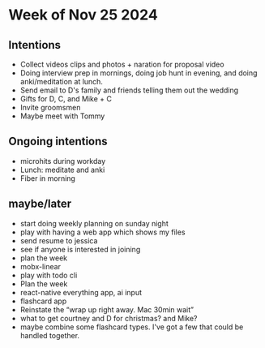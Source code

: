 # Week of Nov 25 2024

## Intentions
- Collect videos clips and photos + naration for proposal video 
- Doing interview prep in mornings, doing job hunt in evening, and doing anki/meditation at lunch.  
- Send email to D's family and friends telling them out the wedding
- Gifts for D, C, and Mike + C
- Invite groomsmen
- Maybe meet with Tommy

## Ongoing intentions
- microhits during workday
- Lunch: meditate and anki
- Fiber in morning

## maybe/later
- start doing weekly planning on sunday night
- play with having a web app which shows my files
- send resume to jessica
- see if anyone is interested in joining
- plan the week
- mobx-linear
- play with todo cli
- Plan the week
- react-native everything app, ai input
- flashcard app
- Reinstate the “wrap up right away. Mac 30min wait”
- what to get courtney and D for christmas? and Mike?
- maybe combine some flashcard types. I've got a few that could be handled together.

